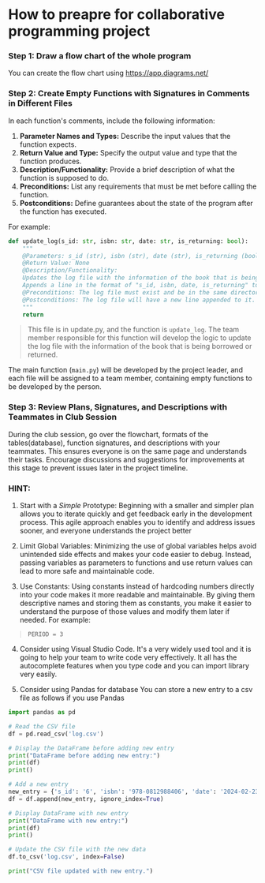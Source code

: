 # How to preapre for collaborative programming project

### Step 1: Draw a flow chart of the whole program

You can create the flow chart using <https://app.diagrams.net/>

### Step 2: Create Empty Functions with Signatures in Comments in Different Files

In each function's comments, include the following information:

1. **Parameter Names and Types:** Describe the input values that the function expects.
2. **Return Value and Type:** Specify the output value and type that the function produces.
3. **Description/Functionality:** Provide a brief description of what the function is supposed to do.
4. **Preconditions:** List any requirements that must be met before calling the function.
5. **Postconditions:** Define guarantees about the state of the program after the function has executed.

For example:

```python
def update_log(s_id: str, isbn: str, date: str, is_returning: bool):
    """
    @Parameters: s_id (str), isbn (str), date (str), is_returning (bool)
    @Return Value: None
    @Description/Functionality:
    Updates the log file with the information of the book that is being borrowed or returned.
    Appends a line in the format of "s_id, isbn, date, is_returning" to the log file.
    @Preconditions: The log file must exist and be in the same directory as the program.
    @Postconditions: The log file will have a new line appended to it.
    """
    return
```

> This file is in update.py, and the function is `update_log`. The team member responsible for this function will develop the logic to update the log file with the information of the book that is being borrowed or returned.

The main function (`main.py`) will be developed by the project leader, and each file will be assigned to a team member, containing empty functions to be developed by the person.

### Step 3: Review Plans, Signatures, and Descriptions with Teammates in Club Session

During the club session, go over the flowchart, formats of the tables(database), function signatures, and descriptions with your teammates. This ensures everyone is on the same page and understands their tasks. Encourage discussions and suggestions for improvements at this stage to prevent issues later in the project timeline.

### HINT:

1. Start with a *Simple* Prototype: Beginning with a smaller and simpler plan allows you to iterate quickly and get feedback early in the development process. This agile approach enables you to identify and address issues sooner, and everyone understands the project better

2. Limit Global Variables: Minimizing the use of global variables helps avoid unintended side effects and makes your code easier to debug. Instead, passing variables as parameters to functions and use return values can lead to more safe and maintainable code.

3. Use Constants: Using constants instead of hardcoding numbers directly into your code makes it more readable and maintainable. By giving them descriptive names and storing them as constants, you make it easier to understand the purpose of those values and modify them later if needed. For example: 
> `PERIOD = 3`

4. Consider using Visual Studio Code. It's a very widely used tool and it is going to help your team to write code very effectively. It all has the autocomplete features when you type code and you can import library very easily.

5. Consider using Pandas for database
You can store a new entry to a csv file as follows if you use Pandas

```python
import pandas as pd

# Read the CSV file
df = pd.read_csv('log.csv')

# Display the DataFrame before adding new entry
print("DataFrame before adding new entry:")
print(df)
print()

# Add a new entry
new_entry = {'s_id': '6', 'isbn': '978-0812988406', 'date': '2024-02-23', 'is_returning': True}
df = df.append(new_entry, ignore_index=True)

# Display DataFrame with new entry
print("DataFrame with new entry:")
print(df)
print()

# Update the CSV file with the new data
df.to_csv('log.csv', index=False)

print("CSV file updated with new entry.")

```

